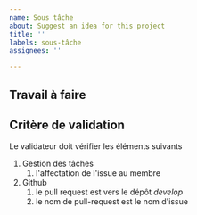 ```yaml
---
name: Sous tâche
about: Suggest an idea for this project
title: ''
labels: sous-tâche
assignees: ''

---
```


## Travail à faire





##  Critère de validation

Le validateur doit vérifier les éléments suivants 

1. Gestion des tâches 
   1. l'affectation de l'issue au membre
2. Github
   1. le pull request est vers le dépôt *develop*
   2. le nom de pull-request est le nom d'issue 

